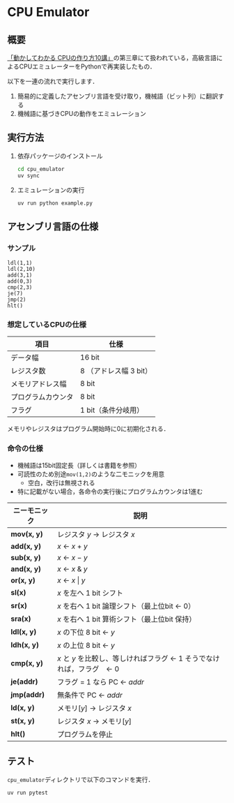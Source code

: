 # CPU Emulator

## 概要
[「動かしてわかる CPUの作り方10講」](https://www.amazon.co.jp/%E5%8B%95%E3%81%8B%E3%81%97%E3%81%A6%E3%82%8F%E3%81%8B%E3%82%8B-CPU%E3%81%AE%E4%BD%9C%E3%82%8A%E6%96%B910%E8%AC%9B-%E4%BA%95%E6%BE%A4-%E8%A3%95%E5%8F%B8/dp/4297108216)の第三章にて扱われている，高級言語によるCPUエミュレーターをPythonで再実装したもの．

以下を一連の流れで実行します．
1. 簡易的に定義したアセンブリ言語を受け取り，機械語（ビット列）に翻訳する
2. 機械語に基づきCPUの動作をエミュレーション

## 実行方法
1. 依存パッケージのインストール
    ```bash
    cd cpu_emulator
    uv sync
    ```
2. エミュレーションの実行
    ```bash
    uv run python example.py
    ```

## アセンブリ言語の仕様
### サンプル
```
ldl(1,1)
ldl(2,10)
add(3,1)
add(0,3)
cmp(2,3)
je(7)
jmp(2)
hlt()
```
### 想定しているCPUの仕様

| 項目        | 仕様              |
| --------- | --------------- |
| データ幅      | 16 bit          |
| レジスタ数     | 8 （アドレス幅 3 bit） |
| メモリアドレス幅  | 8 bit           |
| プログラムカウンタ | 8 bit           |
| フラグ       | 1 bit（条件分岐用）    |

メモリやレジスタはプログラム開始時に0に初期化される．

### 命令の仕様
- 機械語は15bit固定長（詳しくは書籍を参照）
- 可読性のため別途`mov(1,2)`のような二モニックを用意
    - 空白，改行は無視される
- 特に記載がない場合，各命令の実行後にプログラムカウンタは1進む

| ニーモニック        | 説明                           |
| ------------- | ---------------------------- |
| **mov(x, y)** | レジスタ *y* → レジスタ *x*          |
| **add(x, y)** | *x* ← *x* + *y*              |
| **sub(x, y)** | *x* ← *x* − *y*              |
| **and(x, y)** | *x* ← *x* & *y*              |
| **or(x, y)**  | *x* ← *x* \| *y*             |
| **sl(x)**     | *x* を左へ 1 bit シフト            |
| **sr(x)**     | *x* を右へ 1 bit 論理シフト（最上位bit ← 0） |
| **sra(x)**    | *x* を右へ 1 bit 算術シフト（最上位bit 保持）  |
| **ldl(x, y)** | *x* の下位 8 bit ← *y*          |
| **ldh(x, y)** | *x* の上位 8 bit ← *y*          |
| **cmp(x, y)** | *x* と *y* を比較し、等しければフラグ ← 1 そうでなければ，フラグ　← 0 |
| **je(addr)**  | フラグ = 1 なら PC ← *addr*       |
| **jmp(addr)** | 無条件で PC ← *addr*             |
| **ld(x, y)**  | メモリ\[*y*] → レジスタ *x*         |
| **st(x, y)**  | レジスタ *x* → メモリ\[*y*]         |
| **hlt()**     | プログラムを停止                     |





## テスト
`cpu_emulator`ディレクトリで以下のコマンドを実行．
```bash
uv run pytest
```
